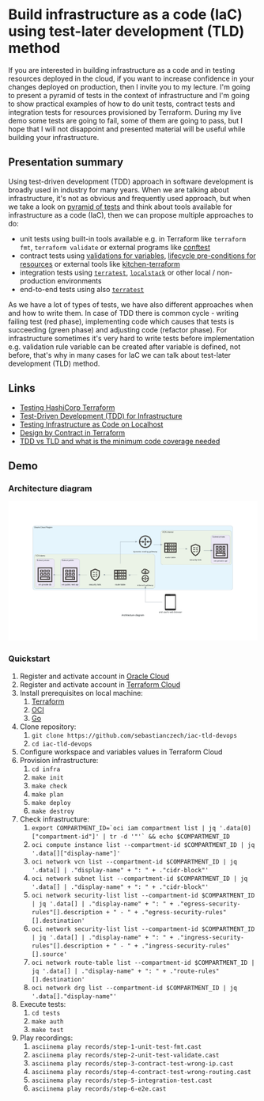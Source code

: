 # Build infrastructure as a code (IaC) using test-later development (TLD) method

If you are interested in building infrastructure as a code and in testing resources deployed in the cloud, if you want to increase confidence in your changes deployed on production, then I invite you to my lecture. I'm going to present a pyramid of tests in the context of infrastructure and I'm going to show practical examples of how to do unit tests, contract tests and integration tests for resources provisioned by Terraform. During my live demo some tests are going to fail, some of them are going to pass, but I hope that I will not disappoint and presented material will be useful while building your infrastructure. 

## Presentation summary

Using test-driven development (TDD) approach in software development is broadly used in industry for many years. When we are talking about infrastructure, it's not as obvious and frequently used approach, but when we take a look on [pyramid of tests](https://www.hashicorp.com/blog/testing-hashicorp-terraform) and think about tools available for infrastructure as a code (IaC), then we can propose multiple approaches to do:
- unit tests using built-in tools available e.g. in Terraform like ``terraform fmt``, ``terraform validate`` or external programs like [conftest](https://www.conftest.dev/)
- contract tests using [validations for variables](https://www.terraform.io/language/values/variables), [lifecycle pre-conditions for resources](https://www.terraform.io/language/expressions/custom-conditions) or external tools like [kitchen-terraform](https://github.com/newcontext-oss/kitchen-terraform)
- integration tests using [``terratest``](https://terratest.gruntwork.io/), [``localstack``](https://localstack.cloud/) or other local / non-production environments
- end-to-end tests using also [``terratest``](https://terratest.gruntwork.io/)

As we have a lot of types of tests, we have also different approaches when and how to write them. In case of TDD there is common cycle - writing failing test (red phase), implementing code which causes that tests is succeeding (green phase) and adjusting code (refactor phase). For infrastructure sometimes it's very hard to write tests before implementation e.g. validation rule variable can be created after variable is defined, not before, that's why in many cases for IaC we can talk about test-later development (TLD) method.

## Links

* [Testing HashiCorp Terraform](https://www.hashicorp.com/blog/testing-hashicorp-terraform)
* [Test-Driven Development (TDD) for Infrastructure](https://www.hashicorp.com/resources/test-driven-development-tdd-for-infrastructure)
* [Testing Infrastructure as Code on Localhost](https://www.hashicorp.com/resources/testing-infrastructure-as-code-on-localhost)
* [Design by Contract in Terraform](https://betterprogramming.pub/design-by-contracts-in-terraform-63467a749c1a)
* [TDD vs TLD and what is the minimum code coverage needed](https://medium.com/swlh/tdd-vs-tld-and-what-is-the-minimum-code-coverage-needed-f380181d3400)

## Demo

### Architecture diagram

![Architecture diagram](design/architecture_diagram.png)

### Quickstart

1. Register and activate account in [Oracle Cloud](https://cloud.oracle.com/)
1. Register and activate account in [Terraform Cloud](https://app.terraform.io/)
1. Install prerequisites on local machine:
   1. [Terraform](https://learn.hashicorp.com/tutorials/terraform/install-cli)
   1. [OCI](https://docs.oracle.com/en-us/iaas/Content/API/SDKDocs/cliinstall.htm)
   2. [Go](https://go.dev/doc/install)
2. Clone repository:
   1. ``git clone https://github.com/sebastianczech/iac-tld-devops``
   2. ``cd iac-tld-devops``
3. Configure workspace and variables values in Terraform Cloud
4. Provision infrastructure:
   1. ``cd infra``
   2. ``make init``
   3. ``make check``
   4. ``make plan``
   5. ``make deploy``
   6. ``make destroy``
5. Check infrastructure:
   1. ``export COMPARTMENT_ID=`oci iam compartment list | jq '.data[0]["compartment-id"]' | tr -d '"'` && echo $COMPARTMENT_ID``
   2. ``oci compute instance list --compartment-id $COMPARTMENT_ID | jq '.data[]["display-name"]'``
   3. ``oci network vcn list --compartment-id $COMPARTMENT_ID | jq '.data[] | ."display-name" + ": " + ."cidr-block"'``
   4. ``oci network subnet list --compartment-id $COMPARTMENT_ID | jq '.data[] | ."display-name" + ": " + ."cidr-block"'``
   5. ``oci network security-list list --compartment-id $COMPARTMENT_ID | jq '.data[] | ."display-name" + ": " + ."egress-security-rules"[].description + " - " + ."egress-security-rules"[].destination'``
   6. ``oci network security-list list --compartment-id $COMPARTMENT_ID | jq '.data[] | ."display-name" + ": " + ."ingress-security-rules"[].description + " - " + ."ingress-security-rules"[].source'``
   7. ``oci network route-table list --compartment-id $COMPARTMENT_ID | jq '.data[] | ."display-name" + ": " + ."route-rules"[].destination'``
   8. ``oci network drg list --compartment-id $COMPARTMENT_ID | jq '.data[]."display-name"'``
6. Execute tests:
   1. ``cd tests``
   2. ``make auth``
   3. ``make test``
7. Play recordings:
   1. ``asciinema play records/step-1-unit-test-fmt.cast``
   2. ``asciinema play records/step-2-unit-test-validate.cast``
   3. ``asciinema play records/step-3-contract-test-wrong-ip.cast``
   4. ``asciinema play records/step-4-contract-test-wrong-routing.cast``
   5. ``asciinema play records/step-5-integration-test.cast``
   6. ``asciinema play records/step-6-e2e.cast``